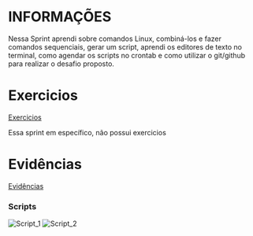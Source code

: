 # INFORMAÇÕES

Nessa Sprint aprendi sobre comandos Linux, combiná-los e fazer comandos sequenciais, gerar um script, aprendi os editores de texto no terminal, como agendar os scripts no crontab e como utilizar o git/github para realizar o desafio proposto.

# Exercicios
[Exercicios](Exercícios)

Essa sprint em específico, não possui exercicios

# Evidências
[Evidências](Evidências)
### Scripts
![Script_1](Evidências/processamento_de_dados.png)
![Script_2](Evidências/consolidador_de_dados.png)